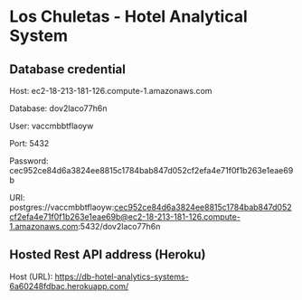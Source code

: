 # Los Chuletas - Hotel Analytical System
## Database credential
Host: ec2-18-213-181-126.compute-1.amazonaws.com

Database: dov2laco77h6n

User: vaccmbbtflaoyw

Port: 5432

Password: cec952ce84d6a3824ee8815c1784bab847d052cf2efa4e71f0f1b263e1eae69b

URI: postgres://vaccmbbtflaoyw:cec952ce84d6a3824ee8815c1784bab847d052cf2efa4e71f0f1b263e1eae69b@ec2-18-213-181-126.compute-1.amazonaws.com:5432/dov2laco77h6n

## Hosted Rest API address (Heroku)
Host (URL): https://db-hotel-analytics-systems-6a60248fdbac.herokuapp.com/

